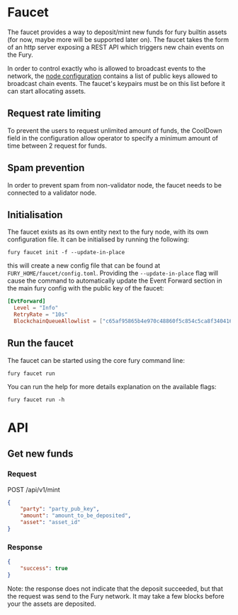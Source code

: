 # Faucet

The faucet provides a way to deposit/mint new funds for fury builtin assets (for
now, maybe more will be supported later on). The faucet takes the form of an
http server exposing a REST API which triggers new chain events on the Fury.

In order to control exactly who is allowed to broadcast events to the network,
the [node configuration](../config/) contains a list of public keys allowed to
broadcast chain events. The faucet's keypairs must be on this list before it can
start allocating assets.

## Request rate limiting

To prevent the users to request unlimited amount of funds, the CoolDown field in
the configuration allow operator to specify a minimum amount of time between 2
request for funds.

## Spam prevention

In order to prevent spam from non-validator node, the faucet needs to be
connected to a validator node.

## Initialisation

The faucet exists as its own entity next to the fury node, with its own configuration file. It can be initialised by running the following:

```shell
fury faucet init -f --update-in-place
```

this will create a new config file that can be found at `FURY_HOME/faucet/config.toml`. Providing the `--update-in-place` flag will cause the command to automatically update the Event Forward section in the main fury config with the public key of the faucet:

```toml
[EvtForward]
  Level = "Info"
  RetryRate = "10s"
  BlockchainQueueAllowlist = ["c65af95865b4e970c48860f5c854c5ca8f340416372f9e72a98ff09e365aa0cf"]
```
## Run the faucet

The faucet can be started using the core fury command line:

```shell
fury faucet run
```

You can run the help for more details explanation on the available flags:

```
fury faucet run -h
```

# API

## Get new funds

### Request

POST /api/v1/mint

```json
{
	"party": "party_pub_key",
	"amount": "amount_to_be_deposited",
	"asset": "asset_id"
}
```

### Response

```json
{
	"success": true
}
```

Note: the response does not indicate that the deposit succeeded, but that the
request was send to the Fury network. It may take a few blocks before your the
assets are deposited.
